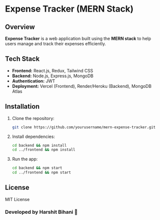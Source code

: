 # Expense Tracker (MERN Stack)

## Overview
**Expense Tracker** is a web application built using the **MERN stack** to help users manage and track their expenses efficiently.

## Tech Stack
- **Frontend:** React.js, Redux, Tailwind CSS
- **Backend:** Node.js, Express.js, MongoDB
- **Authentication:** JWT
- **Deployment:** Vercel (Frontend), Render/Heroku (Backend), MongoDB Atlas

## Installation
1. Clone the repository:
   ```sh
   git clone https://github.com/yourusername/mern-expense-tracker.git
   ```
2. Install dependencies:
   ```sh
   cd backend && npm install
   cd ../frontend && npm install
   ```
3. Run the app:
   ```sh
   cd backend && npm start
   cd ../frontend && npm start
   ```

## License
MIT License

### Developed by Harshit Bihani 🚀

